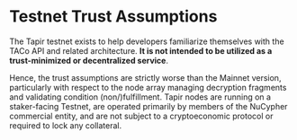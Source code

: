# Testnet Trust Assumptions

The Tapir testnet exists to help developers familiarize themselves with the TACo API and related architecture. **It is not intended to be utilized as a trust-minimized or decentralized service**.&#x20;

Hence, the trust assumptions are strictly worse than the Mainnet version, particularly with respect to the node array managing decryption fragments and validating condition (non/)fulfillment. Tapir nodes are running on a staker-facing Testnet, are operated primarily by members of the NuCypher commercial entity, and are not subject to a cryptoeconomic protocol or required to lock any collateral.
